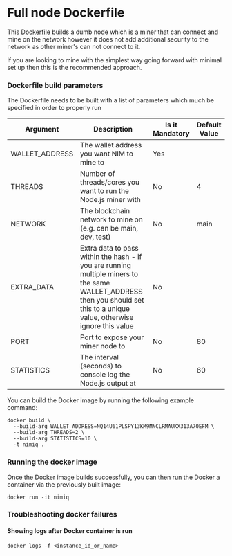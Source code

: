 # Full node Dockerfile

This [Dockerfile](./Dockerfile) builds a dumb node which is a miner that can connect and mine on the network however it does not add additional security to the network as other miner's can not connect to it.

If you are looking to mine with the simplest way going forward with minimal set up then this is the recommended approach.

### Dockerfile build parameters

The Dockerfile needs to be built with a list of parameters which much be specified in order to properly run

| Argument | Description | Is it Mandatory | Default Value
| --- | --- | --- | --- |
| WALLET_ADDRESS  | The wallet address you want NIM to mine to | Yes | |
| THREADS  | Number of threads/cores you want to run the Node.js miner with | No | 4 |
| NETWORK  | The blockchain network to mine on (e.g. can be main, dev, test) | No | main |
| EXTRA_DATA  | Extra data to pass within the hash - if you are running multiple miners to the same WALLET_ADDRESS then you should set this to a unique value, otherwise ignore this value | No | |
| PORT  | Port to expose your miner node to | No | 80 |
| STATISTICS  | The interval (seconds) to console log the Node.js output at | No | 60 |

You can build the Docker image by running the following example command:

```
docker build \
  --build-arg WALLET_ADDRESS=NQ14U61PLSPY13KM9MNCLRMAUKX313A70EFM \
  --build-arg THREADS=2 \
  --build-arg STATISTICS=10 \
  -t nimiq .
```

### Running the docker image

Once the Docker image builds successfully, you can then run the Docker a container via the previously built image:

```
docker run -it nimiq
```

### Troubleshooting docker failures

#### Showing logs after Docker container is run

```
docker logs -f <instance_id_or_name>
```
